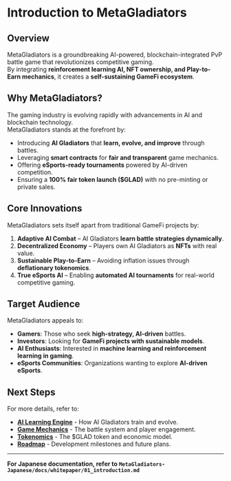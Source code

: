 # Introduction to MetaGladiators

## Overview
MetaGladiators is a groundbreaking AI-powered, blockchain-integrated PvP battle game that revolutionizes competitive gaming.  
By integrating **reinforcement learning AI, NFT ownership, and Play-to-Earn mechanics**, it creates a **self-sustaining GameFi ecosystem**.

## Why MetaGladiators?
The gaming industry is evolving rapidly with advancements in AI and blockchain technology.  
MetaGladiators stands at the forefront by:
- Introducing **AI Gladiators** that **learn, evolve, and improve** through battles.
- Leveraging **smart contracts** for **fair and transparent** game mechanics.
- Offering **eSports-ready tournaments** powered by AI-driven competition.
- Ensuring a **100% fair token launch ($GLAD)** with no pre-minting or private sales.

## Core Innovations
MetaGladiators sets itself apart from traditional GameFi projects by:
1. **Adaptive AI Combat** – AI Gladiators **learn battle strategies dynamically**.
2. **Decentralized Economy** – Players own AI Gladiators as **NFTs** with real value.
3. **Sustainable Play-to-Earn** – Avoiding inflation issues through **deflationary tokenomics**.
4. **True eSports AI** – Enabling **automated AI tournaments** for real-world competitive gaming.

## Target Audience
MetaGladiators appeals to:
- **Gamers**: Those who seek **high-strategy, AI-driven** battles.
- **Investors**: Looking for **GameFi projects with sustainable models**.
- **AI Enthusiasts**: Interested in **machine learning and reinforcement learning in gaming**.
- **eSports Communities**: Organizations wanting to explore **AI-driven eSports**.

## Next Steps
For more details, refer to:
- **[AI Learning Engine](02_ai_engine.md)** - How AI Gladiators train and evolve.
- **[Game Mechanics](03_gameplay.md)** - The battle system and player engagement.
- **[Tokenomics](04_tokenomics.md)** - The $GLAD token and economic model.
- **[Roadmap](05_roadmap.md)** - Development milestones and future plans.

---

**For Japanese documentation, refer to `MetaGladiators-Japanese/docs/whitepaper/01_introduction.md`**  
